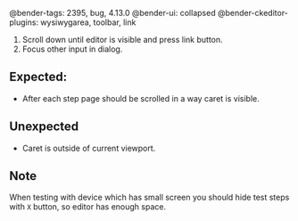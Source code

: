 @bender-tags: 2395, bug, 4.13.0
@bender-ui: collapsed
@bender-ckeditor-plugins: wysiwygarea, toolbar, link

1. Scroll down until editor is visible and press link button.
1. Focus other input in dialog.

## Expected:

- After each step page should be scrolled in a way caret is visible.

## Unexpected

- Caret is outside of current viewport.

## Note
When testing with device which has small screen you should hide test steps with `X` button, so editor has enough space.
